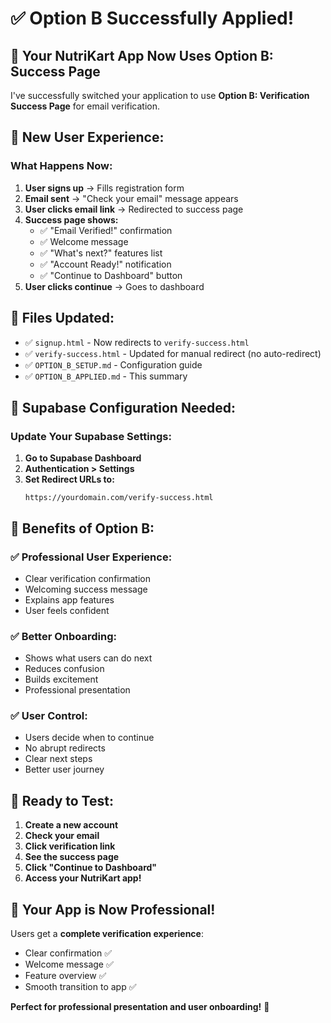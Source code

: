 # ✅ Option B Successfully Applied!

## 🎉 **Your NutriKart App Now Uses Option B: Success Page**

I've successfully switched your application to use **Option B: Verification Success Page** for email verification.

## 🔄 **New User Experience:**

### **What Happens Now:**
1. **User signs up** → Fills registration form
2. **Email sent** → "Check your email" message appears
3. **User clicks email link** → Redirected to success page
4. **Success page shows:**
   - ✅ "Email Verified!" confirmation
   - ✅ Welcome message
   - ✅ "What's next?" features list
   - ✅ "Account Ready!" notification
   - ✅ "Continue to Dashboard" button
5. **User clicks continue** → Goes to dashboard

## 📁 **Files Updated:**

- ✅ `signup.html` - Now redirects to `verify-success.html`
- ✅ `verify-success.html` - Updated for manual redirect (no auto-redirect)
- ✅ `OPTION_B_SETUP.md` - Configuration guide
- ✅ `OPTION_B_APPLIED.md` - This summary

## 🔧 **Supabase Configuration Needed:**

### **Update Your Supabase Settings:**
1. **Go to Supabase Dashboard**
2. **Authentication > Settings**
3. **Set Redirect URLs to:**
   ```
   https://yourdomain.com/verify-success.html
   ```

## 🎯 **Benefits of Option B:**

### **✅ Professional User Experience:**
- Clear verification confirmation
- Welcoming success message
- Explains app features
- User feels confident

### **✅ Better Onboarding:**
- Shows what users can do next
- Reduces confusion
- Builds excitement
- Professional presentation

### **✅ User Control:**
- Users decide when to continue
- No abrupt redirects
- Clear next steps
- Better user journey

## 🚀 **Ready to Test:**

1. **Create a new account**
2. **Check your email**
3. **Click verification link**
4. **See the success page**
5. **Click "Continue to Dashboard"**
6. **Access your NutriKart app!**

## 🎉 **Your App is Now Professional!**

Users get a **complete verification experience**:
- Clear confirmation ✅
- Welcome message ✅
- Feature overview ✅
- Smooth transition to app ✅

**Perfect for professional presentation and user onboarding!** 🚀
